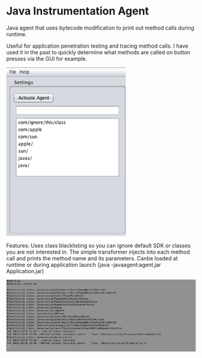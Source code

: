 Java Instrumentation Agent
=================

Java agent that uses bytecode modification to print out method calls during runtime. 

Useful for application penetration testing and tracing method calls. I have used it in the past to quickly determine what methods are called on button presses via the GUI for example.

![Alt text](/main.png)

Features: 
Uses class blacklisting so you can ignore default SDK or classes you are not interested in.
The simple transformer injects into each method call and prints the method name and its parameters.
Canbe loaded at runtime or during application launch (java -javaagent:agent.jar Application.jar)

![Alt text](/main2.png)
